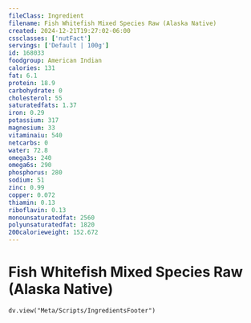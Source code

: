 ```yaml
---
fileClass: Ingredient
filename: Fish Whitefish Mixed Species Raw (Alaska Native)
created: 2024-12-21T19:27:02-06:00
cssclasses: ['nutFact']
servings: ['Default | 100g']
id: 168033
foodgroup: American Indian
calories: 131
fat: 6.1
protein: 18.9
carbohydrate: 0
cholesterol: 55
saturatedfats: 1.37
iron: 0.29
potassium: 317
magnesium: 33
vitaminaiu: 540
netcarbs: 0
water: 72.8
omega3s: 240
omega6s: 290
phosphorus: 280
sodium: 51
zinc: 0.99
copper: 0.072
thiamin: 0.13
riboflavin: 0.13
monounsaturatedfat: 2560
polyunsaturatedfat: 1820
200calorieweight: 152.672
---
```


# Fish Whitefish Mixed Species Raw (Alaska Native)

```dataviewjs
dv.view("Meta/Scripts/IngredientsFooter")
```
